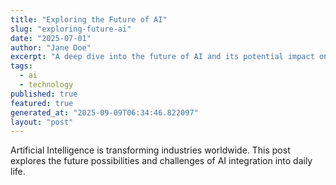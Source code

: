 ```yaml
---
title: "Exploring the Future of AI"
slug: "exploring-future-ai"
date: "2025-07-01"
author: "Jane Doe"
excerpt: "A deep dive into the future of AI and its potential impact on various sectors."
tags:
  - ai
  - technology
published: true
featured: true
generated_at: "2025-09-09T06:34:46.822097"
layout: "post"
---
```


Artificial Intelligence is transforming industries worldwide. This post explores the future possibilities and challenges of AI integration into daily life.